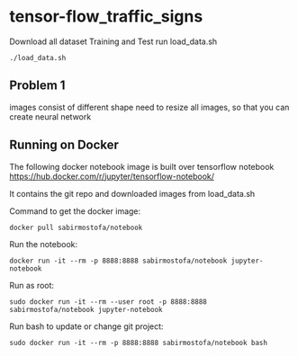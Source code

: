 # tensor-flow_traffic_signs

Download all dataset Training and Test
run load_data.sh

```
./load_data.sh
```

## Problem 1
images consist of different shape
need to resize all images, so that you can create neural network


## Running on Docker

The following docker notebook image is built over tensorflow notebook https://hub.docker.com/r/jupyter/tensorflow-notebook/

It contains the git repo and downloaded images from load_data.sh

Command to get the docker image:

```
docker pull sabirmostofa/notebook
```

Run the notebook:

```
docker run -it --rm -p 8888:8888 sabirmostofa/notebook jupyter-notebook
```

Run as root:

```
sudo docker run -it --rm --user root -p 8888:8888 sabirmostofa/notebook jupyter-notebook
```

Run bash to update or change git project:

```
sudo docker run -it --rm -p 8888:8888 sabirmostofa/notebook bash
```
